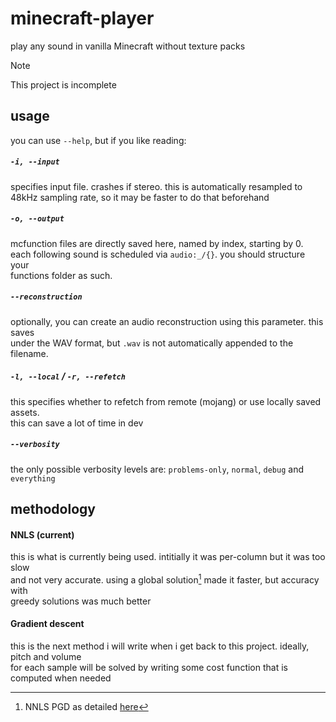 # minecraft-player

play any sound in vanilla Minecraft without texture packs

> [!NOTE]
> This project is incomplete

## usage
you can use `--help`, but if you like reading:
##### `-i, --input`
specifies input file. crashes if stereo. this is automatically resampled to \
48kHz sampling rate, so it may be faster to do that beforehand

##### `-o, --output`
mcfunction files are directly saved here, named by index, starting by 0. \
each following sound is scheduled via `audio:_/{}`. you should structure your \
functions folder as such.

##### `--reconstruction`
optionally, you can create an audio reconstruction using this parameter. this saves \
under the WAV format, but `.wav` is not automatically appended to the filename.

##### `-l, --local` / `-r, --refetch`
this specifies whether to refetch from remote (mojang) or use locally saved assets. \
this can save a lot of time in dev

##### `--verbosity`
the only possible verbosity levels are: `problems-only`, `normal`, `debug` and `everything`

## methodology
#### NNLS (current)
this is what is currently being used. intitially it was per-column but it was too slow \
and not very accurate. using a global solution[^1] made it faster, but accuracy with \
greedy solutions was much better

#### Gradient descent
this is the next method i will write when i get back to this project. ideally, pitch and volume \
for each sample will be solved by writing some cost function that is computed when needed

[^1]: NNLS PGD as detailed [here](https://angms.science/doc/NMF/nnls_pgd.pdf)
